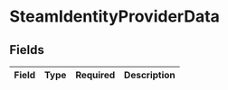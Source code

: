 # SteamIdentityProviderData


## Fields

| Field       | Type        | Required    | Description |
| ----------- | ----------- | ----------- | ----------- |